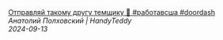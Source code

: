 <!--2024-09-13 13:47:53-->
<div class="yb">
  <a class="nodecor" href="/posts.html?rabota/otpravlyaj_takomu_drugu_temshchiku_rabotavssha_doordash">
    <img class="preview" data-videoid="OdbrXGDd_Zo" src="https://i4.ytimg.com/vi/OdbrXGDd_Zo/hqdefault.jpg" align="middle" alt="">
  </a>
  <div class="inlbl text">
    <a class="nodecor" href="/posts.html?rabota/otpravlyaj_takomu_drugu_temshchiku_rabotavssha_doordash">Отправляй такому другу темщику 🤣 #работавсша #doordash</a><br>
    <i class="smaller2">Анатолий Полховский | HandyTeddy </i><br>
    <i class="smaller3">2024-09-13</i>
  </div>
</div>
